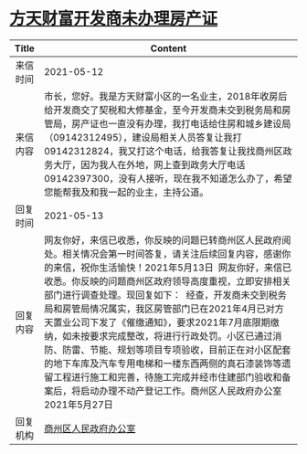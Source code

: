 # <a href="http://www.shangluo.gov.cn/zmhd/ldxxxx.jsp?urltype=leadermail.LeaderMailContentUrl&wbtreeid=1112&leadermailid=7229">方天财富开发商未办理房产证</a>
|Title|Content|
|:---:|---|
|来信时间|2021-05-12|
|来信内容|市长，您好。我是方天财富小区的一名业主，2018年收房后给开发商交了契税和大修基金，至今开发商未交到税务局和房管局，房产证也一直没有办理，我打电话给住房和城乡建设局（09142312495），建设局相关人员答复让我打09142312824，我又打这个电话，给我答复让我找商州区政务大厅，因为我人在外地，网上查到政务大厅电话09142397300，没有人接听，现在我不知道怎么办了，希望您能帮我及和我一起的业主，主持公道。|
|回复时间|2021-05-13|
|回复内容|网友你好，来信已收悉，你反映的问题已转商州区人民政府阅处。相关情况会第一时间答复，请关注后续回复内容，感谢你的来信，祝你生活愉快！2021年5月13日  网友你好，来信已收悉。你反映的问题商州区政府领导高度重视，立即安排相关部门进行调查处理。现回复如下：  经查，开发商未交到税务局和房管局情况属实，我区房管部门已在2021年4月已对方天置业公司下发了《催缴通知》，要求2021年7月底限期缴纳，如未按要求完成整改，将进行行政处罚。小区已通过消防、防雷、节能、规划等项目专项验收，目前正在对小区配套的地下车库及汽车专用电梯和一楼东西两侧的真石漆装饰等遗留工程进行施工和完善，待施工完成并经市住建部门验收和备案后，将启动办理不动产登记工作。商州区人民政府办公室2021年5月27日|
|回复机构|<a href="../../categories/agencies/商州区人民政府办公室.md">商州区人民政府办公室</a>|
